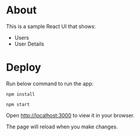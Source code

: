 # About

This is a sample React UI that shows:
* Users
* User Details

# Deploy

Run below command to run the app:

```
npm install
```

```
npm start
```

Open [http://localhost:3000](http://localhost:3000) to view it in your browser.

The page will reload when you make changes.
